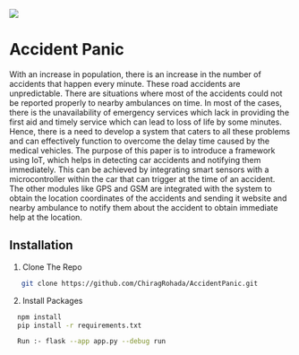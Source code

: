 


![](https://mod.us/wp-content/uploads/2016/06/crashicon.png)


# Accident Panic

With an increase in population, there is an increase in the number of accidents that happen every minute. These road accidents are unpredictable. There are situations where most of the accidents could not be reported properly to nearby ambulances on time. In most of the cases, there is the unavailability of emergency services which lack in providing the first aid and timely service which can lead to loss of life by some minutes. Hence, there is a need to develop a system that caters to all these problems and can effectively function to overcome the delay time caused by the medical vehicles. The purpose of this paper is to introduce a framework using IoT, which helps in detecting car accidents and notifying them immediately. This can be achieved by integrating smart sensors with a microcontroller within the car that can trigger at the time of an accident. The other modules like GPS and GSM are integrated with the system to obtain the location coordinates of the accidents and sending it website and nearby ambulance to notify them about the accident to obtain immediate help at the location.


## Installation

1) Clone The Repo
```bash
   git clone https://github.com/ChiragRohada/AccidentPanic.git 
```


2) Install Packages

```bash
  npm install 
  pip install -r requirements.txt
```

```bash
  Run :- flask --app app.py --debug run
```
    
